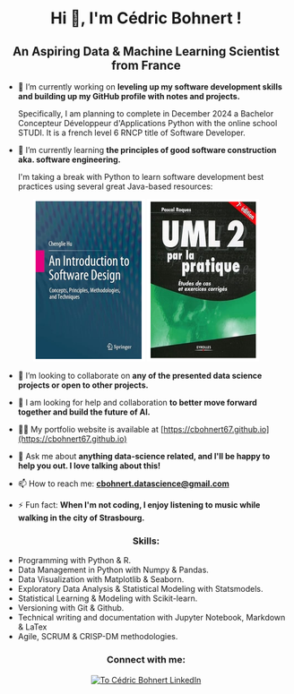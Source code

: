 <h1 align="center">Hi 👋, I'm Cédric Bohnert !</h1>
<h2 align="center">An Aspiring Data & Machine Learning Scientist from France</h3>

- 🔭 I’m currently working on **leveling up my software development skills and building up my GitHub profile with notes and projects.**

  Specifically, I am planning to complete in December 2024 a Bachelor Concepteur Développeur d'Applications Python with the online school STUDI. It is a french level 6 RNCP title of Software Developer. 

- 🌱 I’m currently learning **the principles of good software construction aka. software engineering.**

  I'm taking a break with Python to learn software development best practices using several great Java-based resources:

<p align="center">
<img src="./img/software_design_hue.png" alt="Software Design Hue" height="290" width="200" />
<img src="./img/uml2_pratique_roques.png" alt="Software Design Hue" height="290" width="200" />
</p>

- 👯 I’m looking to collaborate on **any of the presented data science projects or open to other projects.**

- 🤝 I am looking for help and collaboration **to better move forward together and build the future of AI.**

- 👨‍💻 My portfolio website is available at [https://cbohnert67.github.io](https://cbohnert67.github.io)

- 💬 Ask me about **anything data-science related, and I'll be happy to help you out. I love talking about this!**

- 📫 How to reach me: **cbohnert.datascience@gmail.com**

- ⚡ Fun fact: **When I'm not coding, I enjoy listening to music while walking in the city of Strasbourg.**


<h3 align="center">Skills:</h3>

- Programming with Python & R.
- Data Management in Python with Numpy & Pandas.
- Data Visualization with Matplotlib & Seaborn.
- Exploratory Data Analysis & Statistical Modeling with Statsmodels.
- Statistical Learning & Modeling with Scikit-learn.
- Versioning with Git & Github.
- Technical writing and documentation with Jupyter Notebook, Markdown & LaTex
- Agile, SCRUM & CRISP-DM methodologies.




<h3 align="center">Connect with me:</h3>
<p align="center">
<a href="https://linkedin.com/in/cedricbohnert" target="blank"><img align="center" src="https://raw.githubusercontent.com/rahuldkjain/github-profile-readme-generator/master/src/images/icons/Social/linked-in-alt.svg" alt="To Cédric Bohnert LinkedIn" height="30" width="40" /></a>
</p>




